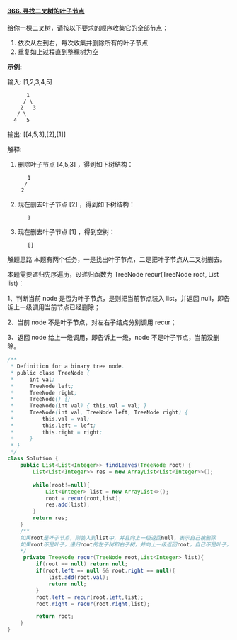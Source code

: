 #### [366. 寻找二叉树的叶子节点](https://leetcode-cn.com/problems/find-leaves-of-binary-tree/)

给你一棵二叉树，请按以下要求的顺序收集它的全部节点：

1. 依次从左到右，每次收集并删除所有的叶子节点
2. 重复如上过程直到整棵树为空

 

**示例:**

输入: [1,2,3,4,5]

          1
         / \
        2   3
       / \     
      4   5    

输出: [[4,5,3],[2],[1]]

解释:

1. 删除叶子节点 [4,5,3] ，得到如下树结构：

          1
         / 
        2          


2. 现在删去叶子节点 [2] ，得到如下树结构：

          1          


3. 现在删去叶子节点 [1] ，得到空树：

          []         

解题思路
本题有两个任务，一是找出叶子节点，二是把叶子节点从二叉树删去。

本题需要递归先序遍历，设递归函数为 TreeNode recur(TreeNode root, List<Integer> list)：

1、判断当前 node 是否为叶子节点，是则把当前节点装入 list，并返回 null，即告诉上一级调用当前节点已经删除；

2、当前 node 不是叶子节点，对左右子结点分别调用 recur；

3、返回 node 给上一级调用，即告诉上一级，node 不是叶子节点，当前没删除。

```java
/**
 * Definition for a binary tree node.
 * public class TreeNode {
 *     int val;
 *     TreeNode left;
 *     TreeNode right;
 *     TreeNode() {}
 *     TreeNode(int val) { this.val = val; }
 *     TreeNode(int val, TreeNode left, TreeNode right) {
 *         this.val = val;
 *         this.left = left;
 *         this.right = right;
 *     }
 * }
 */
class Solution {
    public List<List<Integer>> findLeaves(TreeNode root) {
        List<List<Integer>> res = new ArrayList<List<Integer>>();
       
        while(root!=null){
            List<Integer> list = new ArrayList<>();
            root = recur(root,list);
            res.add(list);
        }
        return res;
    }
    /**
    如果root是叶子节点，则装入到list中，并且向上一级返回null，表示自己被删除
    如果root不是叶子，递归root的左子树和右子树，并向上一级返回root，自己不是叶子，表明自己没有被删除
    */
     private TreeNode recur(TreeNode root,List<Integer> list){
         if(root == null) return null;
         if(root.left == null && root.right == null){
             list.add(root.val);
             return null;
         }
         root.left = recur(root.left,list);
         root.right = recur(root.right,list);

         return root;
    }
}
```

